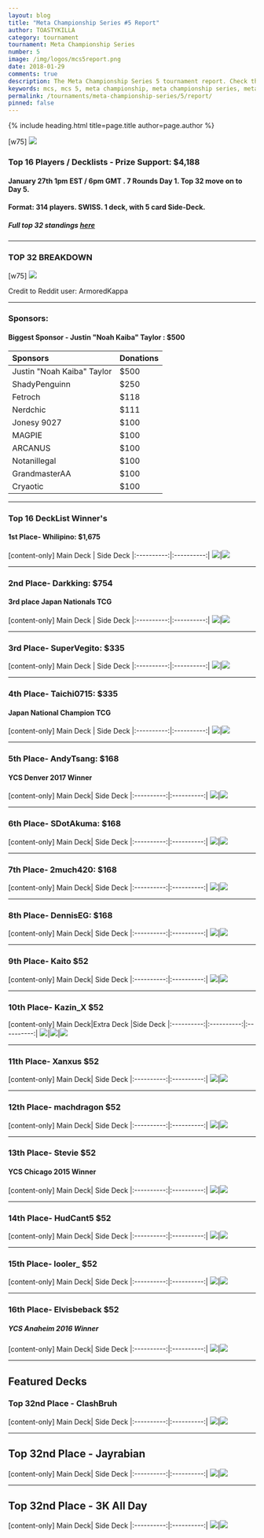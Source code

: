 ```yaml
---
layout: blog
title: "Meta Championship Series #5 Report"
author: TOASTYKILLA
category: tournament
tournament: Meta Championship Series
number: 5
image: /img/logos/mcs5report.png
date: 2018-01-29
comments: true
description: The Meta Championship Series 5 tournament report. Check the prize winners and their decks here.
keywords: mcs, mcs 5, meta championship, meta championship series, meta championship 5, meta championship series 5, mcs decks, mcs 5 decks
permalink: /tournaments/meta-championship-series/5/report/
pinned: false
---
```


{% include heading.html title=page.title author=page.author %}

[w75]
![](https://media.discordapp.net/attachments/380762490931249172/407748286175379476/MCS5_Event_Report_Thumbnail.png?width=1000&height=400)

### Top 16 Players / Decklists - Prize Support: $4,188

#### January 27th 1pm EST / 6pm GMT . 7 Rounds Day 1. Top 32 move on to Day 5. 

#### Format: 314 players. SWISS. 1 deck, with 5 card Side-Deck.

##### Full top 32 standings [here](https://smash.gg/tournament/meta-championship-series-v/events/mcs-v/standings)

---------- 

### TOP 32 BREAKDOWN

[w75]
![](https://media.discordapp.net/attachments/388780826596343814/407563057565270030/v53JacW.jpg?width=900&height=400)

Credit to Reddit user: ArmoredKappa

----------

### Sponsors:
#### Biggest Sponsor - Justin "Noah Kaiba" Taylor : $500

|Sponsors|Donations
| :------- | :---- |
|Justin "Noah Kaiba" Taylor| $500|
|ShadyPenguinn|$250|
|Fetroch| $118|
|Nerdchic|$111|
|Jonesy 9027|$100|
|MAGPIE|$100|
|ARCANUS|$100|
|Notanillegal|$100|
|GrandmasterAA|$100|
|Cryaotic|$100|

----------

### Top 16 DeckList Winner's

#### 1st Place- Whilipino: $1,675

[content-only]
Main Deck | Side Deck
|:----------:|:----------:|
![](https://i.imgur.com/fbDpCCm.png)|![](https://i.imgur.com/zYthBiV.png)

----------

### ​2nd Place- Darkking: $754
#### 3rd place Japan Nationals TCG

[content-only]
Main Deck | Side Deck
|:----------:|:----------:|
![](https://i.imgur.com/GGakUk6.jpg)|![](https://i.imgur.com/1ChxUHy.jpg)

----------

### ​3rd Place- SuperVegito: $335

[content-only]
Main Deck | Side Deck
|:----------:|:----------:|
![](https://i.imgur.com/VkGWrsP.png)|![](https://i.imgur.com/HxubKBn.png)

----------

### ​4th Place- Taichi0715: $335
#### Japan National Champion TCG

[content-only]
Main Deck | Side Deck
|:----------:|:----------:|
![](https://i.imgur.com/Rm84xrw.png)|![](https://i.imgur.com/l8x4b6l.png)

----------

### ​5th Place- AndyTsang: $168
#### YCS Denver 2017 Winner

[content-only]
Main Deck| Side Deck
|:----------:|:----------:|
![](https://i.imgur.com/S8ChsSo.png)|![](https://i.imgur.com/NaEH1Ln.png)

----------

### 6​th Place- SDotAkuma: $168

[content-only]
Main Deck| Side Deck
|:----------:|:----------:|
![](https://i.imgur.com/Sv6qHTw.jpg)|![](https://i.imgur.com/TQex8ZG.png)

----------

### ​7th Place- 2much420: $168

[content-only]
Main Deck| Side Deck
|:----------:|:----------:|
![](https://i.imgur.com/NyrydCP.png)|![](https://i.imgur.com/AOrJbxM.png)

----------

### ​8th Place- DennisEG: $168

[content-only]
Main Deck| Side Deck
|:----------:|:----------:|
![](https://i.imgur.com/ySIDdTc.png)|![](https://i.imgur.com/UUyqwwT.png)

----------

###  9th Place- Kaito $52

[content-only]
Main Deck| Side Deck
|:----------:|:----------:|
![](https://i.imgur.com/TzYIC7e.png)|![](https://i.imgur.com/FK0NEYU.png)

----------

###  10th Place- Kazin_X  $52

[content-only]
Main Deck|Extra Deck |Side Deck
|:----------:|:----------:|:----------:|
![](https://i.imgur.com/foE1UEW.jpg)|![](https://i.imgur.com/PEyjWMC.jpg)|![](https://i.imgur.com/wY30Mi9.jpg)

----------

###  11th Place- Xanxus $52

[content-only]
Main Deck| Side Deck
|:----------:|:----------:|
![](https://i.imgur.com/GQ50T24.png)|![](https://i.imgur.com/MNvNwUS.png)

----------

###  12th Place- machdragon $52

[content-only]
Main Deck| Side Deck
|:----------:|:----------:|
![](https://i.imgur.com/yTeNf3E.png)|![](https://i.imgur.com/fAT4MI0.png)

----------

###  13th Place- Stevie $52
#### YCS Chicago 2015 Winner

[content-only]
Main Deck| Side Deck
|:----------:|:----------:|
![](https://i.imgur.com/Ez1YLNd.png)|![](https://i.imgur.com/ds6oGQO.png)

----------

###  14th Place- HudCant5 $52

[content-only]
Main Deck| Side Deck
|:----------:|:----------:|
![](https://i.imgur.com/epupQnZ.png)|![](https://i.imgur.com/t4qWnlh.png)

----------

###  15th Place- looler_ $52

[content-only]
Main Deck| Side Deck
|:----------:|:----------:|
![](https://i.imgur.com/s5ENL2H.png)|![](https://i.imgur.com/yMQtlgr.png)

----------
###  16th Place- Elvisbeback $52
##### YCS Anaheim 2016 Winner 

[content-only]
Main Deck| Side Deck
|:----------:|:----------:|
![](https://i.imgur.com/eidBzed.png)|![](https://i.imgur.com/o7LclUy.png)

----------

## Featured Decks
### Top 32nd Place - ClashBruh

[content-only]
Main Deck| Side Deck
|:----------:|:----------:|
![](https://i.imgur.com/Qtqnwlj.jpg)|![](https://i.imgur.com/moLzld4.jpg)

----------

## Top 32nd Place - Jayrabian

[content-only]
Main Deck| Side Deck
|:----------:|:----------:|
![](https://i.imgur.com/CrSoHxQ.png)|![](https://i.imgur.com/MVjUJc3.png)

----------

## Top 32nd Place - 3K All Day

[content-only]
Main Deck| Side Deck
|:----------:|:----------:|
![](https://i.imgur.com/Lx6Nyds.png)|![](https://i.imgur.com/OyF0PD4.png)
